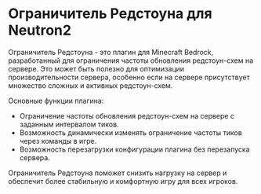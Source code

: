 # Ограничитель Редстоуна для Neutron2

Ограничитель Редстоуна - это плагин для Minecraft Bedrock, разработанный для ограничения частоты обновления редстоун-схем на сервере. Это может быть полезно для оптимизации производительности сервера, особенно если на сервере присутствует множество сложных и активных редстоун-схем.

Основные функции плагина:
 - Ограничение частоты обновления редстоун-схем на сервере с заданным интервалом тиков.
 - Возможность динамически изменять ограничение частоты тиков через команды в игре.
 - Возможность перезагрузки конфигурации плагина без перезапуска сервера.

Ограничитель Редстоуна поможет снизить нагрузку на сервер и обеспечит более стабильную и комфортную игру для всех игроков.
